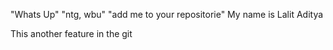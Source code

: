 "Whats Up"
"ntg, wbu"
"add me to your repositorie"
My name is Lalit Aditya

This another feature in the git